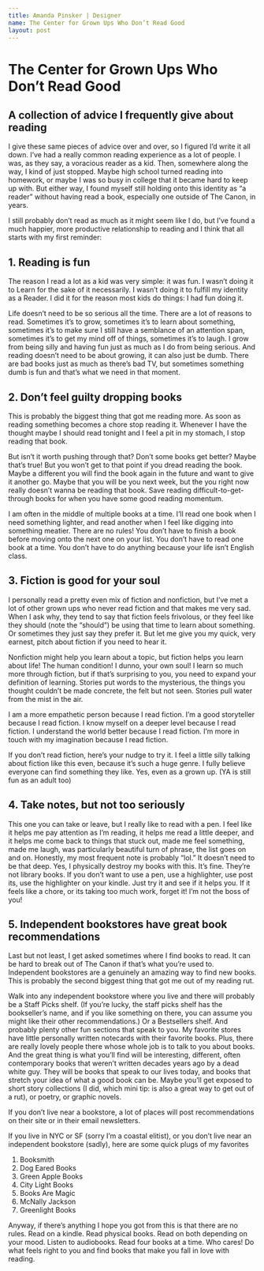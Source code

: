 ```yaml
---
title: Amanda Pinsker | Designer
name: The Center for Grown Ups Who Don’t Read Good
layout: post
---
```



# The Center for Grown Ups Who Don’t Read Good
## A collection of advice I frequently give about reading

I give these same pieces of advice over and over, so I figured I’d write it all down. I’ve had a really common reading experience as a lot of people. I was, as they say, a voracious reader as a kid. Then, somewhere along the way, I kind of just stopped. Maybe high school turned reading into homework, or maybe I was so busy in college that it became hard to keep up with. But either way, I found myself still holding onto this identity as “a reader” without having read a book, especially one outside of The Canon, in years.

I still probably don’t read as much as it might seem like I do, but I’ve found a much happier, more productive relationship to reading and I think that all starts with my first reminder:

## 1. Reading is fun
The reason I read a lot as a kid was very simple: it was fun. I wasn’t doing it to Learn for the sake of it necessarily. I wasn’t doing it to fulfill my identity as a Reader.  I did it for the reason most kids do things: I had fun doing it.

Life doesn’t need to be so serious all the time. There are a lot of reasons to read. Sometimes it’s to grow, sometimes it’s to learn about something, sometimes it’s to make sure I still have a semblance of an attention span, sometimes it’s to get my mind off of things, sometimes it’s to laugh. I grow from being silly and having fun just as much as I do from being serious. And reading doesn’t need to be about growing, it can also just be dumb. There are bad books just as much as there’s bad TV, but sometimes something dumb is fun and that’s what we need in that moment.

## 2. Don’t feel guilty dropping books
This is probably the biggest thing that got me reading more. As soon as reading something becomes a chore stop reading it. Whenever I have the thought maybe I should read tonight and I feel a pit in my stomach, I stop reading that book.

But isn’t it worth pushing through that? Don’t some books get better? Maybe that’s true! But you won’t get to that point if you dread reading the book. Maybe a different you will find the book again in the future and want to give it another go. Maybe that you will be you next week, but the you right now really doesn’t wanna be reading that book. Save reading difficult-to-get-through books for when you have some good reading momentum.

I am often in the middle of multiple books at a time. I’ll read one book when I need something lighter, and read another when I feel like digging into something meatier. There are no rules! You don’t have to finish a book before moving onto the next one on your list. You don’t have to read one book at a time. You don’t have to do anything because your life isn’t English class.

## 3. Fiction is good for your soul
I personally read a pretty even mix of fiction and nonfiction, but I’ve met a lot of other grown ups who never read fiction and that makes me very sad. When I ask why, they tend to say that fiction feels frivolous, or they feel like they should (note the “should”) be using that time to learn about something. Or sometimes they just say they prefer it. But let me give you my quick, very earnest, pitch about fiction if you need to hear it.

Nonfiction might help you learn about a topic, but fiction helps you learn about life! The human condition! I dunno, your own soul! I learn so much more through fiction, but if that’s surprising to you, you need to expand your definition of learning. Stories put words to the mysterious, the things you thought couldn’t be made concrete, the felt but not seen. Stories pull water from the mist in the air.

I am a more empathetic person because I read fiction. I’m a good storyteller because I read fiction. I know myself on a deeper level because I read fiction. I understand the world better because I read fiction. I’m more in touch with my imagination because I read fiction.

If you don’t read fiction, here’s your nudge to try it. I feel a little silly talking about fiction like this even, because it’s such a huge genre. I fully believe everyone can find something they like. Yes, even as a grown up. (YA is still fun as an adult too)

## 4. Take notes, but not too seriously
This one you can take or leave, but I really like to read with a pen. I feel like it helps me pay attention as I’m reading, it helps me read a little deeper, and it helps me come back to things that stuck out, made me feel something, made me laugh, was particularly beautiful turn of phrase, the list goes on and on. Honestly, my most frequent note is probably “lol.” It doesn’t need to be that deep. Yes, I physically destroy my books with this. It’s fine. They’re not library books. If you don’t want to use a pen, use a highlighter, use post its, use the highlighter on your kindle. Just try it and see if it helps you. If it feels like a chore, or its taking too much work, forget it! I’m not the boss of you!

## 5. Independent bookstores have great book recommendations
Last but not least, I get asked sometimes where I find books to read. It can be hard to break out of The Canon if that’s what you’re used to. Independent bookstores are a genuinely an amazing way to find new books. This is probably the second biggest thing that got me out of my reading rut.

Walk into any independent bookstore where you live and there will probably be a Staff Picks shelf.  (If you’re lucky, the staff picks shelf has the bookseller’s name, and if you like something on there, you can assume you might like their other recommendations.) Or a Bestsellers shelf. And probably plenty other fun sections that speak to you. My favorite stores have little personally written notecards with their favorite books. Plus, there are really lovely people there whose whole job is to talk to you about books. And the great thing is what you’ll find will be interesting, different, often contemporary books that weren’t written decades years ago by a dead white guy. They will be books that speak to our lives today, and books that stretch your idea of what a good book can be. Maybe you’ll get exposed to short story collections (I did, which mini tip: is also a great way to get out of a rut), or poetry, or  graphic novels.

If you don’t live near a bookstore, a lot of places will post recommendations on their site or in their email newsletters.

If you live in NYC or SF (sorry I’m a coastal elitist), or you don’t live near an independent bookstore (sadly), here are some quick plugs of my favorites

1. Booksmith
2. Dog Eared Books
3. Green Apple Books
4. City Light Books
5. Books Are Magic
6. McNally Jackson
7. Greenlight Books

Anyway, if there’s anything I hope you got from this is that there are no rules. Read on a kindle. Read physical books. Read on both depending on your mood. Listen to audiobooks. Read four books at a time. Who cares! Do what feels right to you and find books that make you fall in love with reading.
